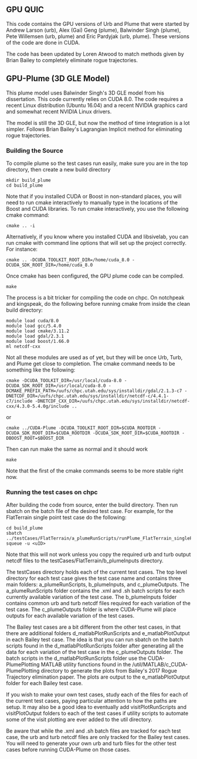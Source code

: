 GPU QUIC
--------

This code contains the GPU versions of Urb and Plume that were started
by Andrew Larson (urb), Alex (Gai) Geng (plume), Balwinder Singh
(plume), Pete Willemsen (urb, plume) and Eric Pardyjak (urb,
plume). These versions of the code are done in CUDA.

The code has been updated by Loren Atwood to match methods given by
Brian Bailey to completely eliminate rogue trajectories.

## GPU-Plume (3D GLE Model)

This plume model uses Balwinder Singh's 3D GLE model from his
dissertation. This code currently relies on CUDA 8.0. The code
requires a recent Linux distribution (Ubuntu 16.04) and a recent
NVIDIA graphics card and somewhat recent NVIDIA Linux drivers.

The model is still the 3D GLE, but now the method of time integration is a lot simpler.
Follows Brian Bailey's Lagrangian Implicit method for eliminating rogue trajectories.

### Building the Source

To compile plume so the test cases run easily, make sure you are in the top directory, then create a new build directory
```
mkdir build_plume
cd build_plume
```
Note that if you installed CUDA or Boost in non-standard places, you
will need to run cmake interactively to manually type in the locations
of the Boost and CUDA libraries. To run cmake interactively, you use
the following cmake command:
```
cmake .. -i
```
Alternatively, if you know where you installed CUDA and libsivelab,
you can run cmake with command line options that will set up the
project correctly. For instance:
```
cmake .. -DCUDA_TOOLKIT_ROOT_DIR=/home/cuda_8.0 -DCUDA_SDK_ROOT_DIR=/home/cuda_8.0
```
Once cmake has been configured, the GPU plume code can be compiled.
```
make
```


The process is a bit tricker for compiling the code on chpc. On notchpeak and kingspeak, do the following before running
cmake from inside the clean build directory:
```
module load cuda/8.0
module load gcc/5.4.0
module load cmake/3.11.2 
module load gdal/2.3.1
module load boost/1.66.0
ml netcdf-cxx

```
Not all these modules are used as of yet, but they will be once Urb, Turb, and Plume get close to completion. The cmake command needs to be something like the following:
```
cmake -DCUDA_TOOLKIT_DIR=/usr/local/cuda-8.0 -DCUDA_SDK_ROOT_DIR=/usr/local/cuda-8.0 -DCMAKE_PREFIX_PATH=/uufs/chpc.utah.edu/sys/installdir/gdal/2.1.3-c7 -DNETCDF_DIR=/uufs/chpc.utah.edu/sys/installdir/netcdf-c/4.4.1-c7/include -DNETCDF_CXX_DIR=/uufs/chpc.utah.edu/sys/installdir/netcdf-cxx/4.3.0-5.4.0g/include ..
```
or
```
cmake ../CUDA-Plume -DCUDA_TOOLKIT_ROOT_DIR=$CUDA_ROOTDIR -DCUDA_SDK_ROOT_DIR=$CUDA_ROOTDIR -DCUDA_SDK_ROOT_DIR=$CUDA_ROOTDIR -DBOOST_ROOT=$BOOST_DIR
```
Then can run make the same as normal and it should work
```
make
```

Note that the first of the cmake commands seems to be more stable right now.


### Running the test cases on chpc

After building the code from source, enter the build directory. Then run sbatch on the batch file of the desired test case. For example, for the FlatTerrain single point test case do the following:
```
cd build_plume
sbatch ../testCases/FlatTerrain/a_plumeRunScripts/runPlume_FlatTerrain_singlePoint.sh
squeue -u <uID>
```

Note that this will not work unless you copy the required urb and turb output netcdf files to the testCases/FlatTerrain/b_plumeInputs directory.


The testCases directory holds each of the current test cases. The top level directory for each test case gives the test case name and contains three main folders: a_plumeRunScripts, b_plumeInputs, and c_plumeOutputs. The a_plumeRunScripts folder contains the .xml and .sh batch scripts for each currently available variation of the test case. The b_plumeInputs folder contains common urb and turb netcdf files required for each variation of the test case. The c_plumeOutputs folder is where CUDA-Plume will place outputs for each available variation of the test cases.

The Bailey test cases are a bit different from the other test cases, in that there are additional folders d_matlabPlotRunScripts and e_matlabPlotOutput in each Bailey test case. The idea is that you can run sbatch on the batch scripts found in the d_matlabPlotRunScripts folder after generating all the data for each variation of the test case in the c_plumeOutputs folder. The batch scripts in the d_matlabPlotRunScripts folder use the CUDA-PlumePlotting MATLAB utility functions found in the /util/MATLAB/c_CUDA-PlumePlotting directory to generate the plots from Bailey's 2017 Rogue Trajectory elimination paper. The plots are output to the e_matlabPlotOutput folder for each Bailey test case.

If you wish to make your own test cases, study each of the files for each of the current test cases, paying particular attention to how the paths are setup. It may also be a good idea to eventually add visitPlotRunScripts and visitPlotOutput folders to each of the test cases if utility scripts to automate some of the visit plotting are ever added to the util directory.


Be aware that while the .xml and .sh batch files are tracked for each test case, the urb and turb netcdf files are only tracked for the Bailey test cases. You will need to generate your own urb and turb files for the other test cases before running CUDA-Plume on those cases.




